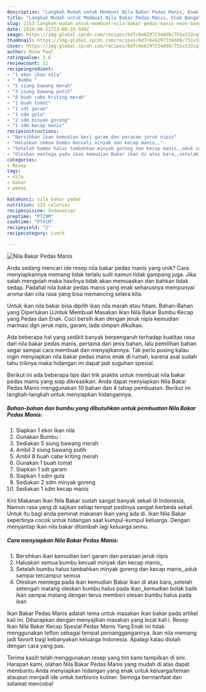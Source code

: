 ```yaml
---
description: "Langkah Mudah untuk Membuat Nila Bakar Pedas Manis, Enak Banget"
title: "Langkah Mudah untuk Membuat Nila Bakar Pedas Manis, Enak Banget"
slug: 2153-langkah-mudah-untuk-membuat-nila-bakar-pedas-manis-enak-banget
date: 2020-08-21T23:08:10.930Z
image: https://img-global.cpcdn.com/recipes/6d7c6e6297234dd8/751x532cq70/nila-bakar-pedas-manis-foto-resep-utama.jpg
thumbnail: https://img-global.cpcdn.com/recipes/6d7c6e6297234dd8/751x532cq70/nila-bakar-pedas-manis-foto-resep-utama.jpg
cover: https://img-global.cpcdn.com/recipes/6d7c6e6297234dd8/751x532cq70/nila-bakar-pedas-manis-foto-resep-utama.jpg
author: Nina Paul
ratingvalue: 3.6
reviewcount: 12
recipeingredient:
- "1 ekor ikan nila"
- " Bumbu "
- "5 siung bawang merah"
- "3 siung bawang putih"
- "8 buah cabe kriting merah"
- "1 buah tomat"
- "1 sdt garam"
- "1 sdm gula"
- "2 sdm minyak goreng"
- "1 sdm kecap manis"
recipeinstructions:
- "Bersihkan ikan kemudian beri garam dan perasan jeruk nipis"
- "Haluskan semua bumbu kecuali minyak dan kecap manis,,"
- "Setelah bumbu halus tambahkan minyak goreng dan kecap manis,,aduk sampai tercampur semua"
- "Oleskan mentega pada ikan kemudian Bakar ikan di atas bara,,setelah setengah matang oleskan bumbu halus pada ikan,,kemudian bolak balik ikan sampai matang dengan terus memberi olesan bumbu halus pada ikan"
categories:
- Resep
tags:
- nila
- bakar
- pedas

katakunci: nila bakar pedas 
nutrition: 123 calories
recipecuisine: Indonesian
preptime: "PT29M"
cooktime: "PT41M"
recipeyield: "2"
recipecategory: Lunch

---
```



![Nila Bakar Pedas Manis](https://img-global.cpcdn.com/recipes/6d7c6e6297234dd8/751x532cq70/nila-bakar-pedas-manis-foto-resep-utama.jpg)

Anda sedang mencari ide resep nila bakar pedas manis yang unik? Cara menyiapkannya memang tidak terlalu sulit namun tidak gampang juga. Jika salah mengolah maka hasilnya tidak akan memuaskan dan bahkan tidak sedap. Padahal nila bakar pedas manis yang enak seharusnya mempunyai aroma dan cita rasa yang bisa memancing selera kita.

Untuk ikan nila bakar bisa dipilih ikan nila merah atau hitam. Bahan-Bahan yang Diperlukan UJntuk Membuat Masakan Ikan Nila Bakar Bumbu Kecap yang Pedas dan Enak. Cuci bersih ikan dengan jeruk nipis kemudian marinasi dgn jeruk nipis, garam, lada simpan dikulkas.

Ada beberapa hal yang sedikit banyak berpengaruh terhadap kualitas rasa dari nila bakar pedas manis, pertama dari jenis bahan, lalu pemilihan bahan segar sampai cara membuat dan menyajikannya. Tak perlu pusing kalau ingin menyiapkan nila bakar pedas manis enak di rumah, karena asal sudah tahu triknya maka hidangan ini dapat jadi suguhan spesial.


Berikut ini ada beberapa tips dan trik praktis untuk membuat nila bakar pedas manis yang siap dikreasikan. Anda dapat menyiapkan Nila Bakar Pedas Manis menggunakan 10 bahan dan 4 tahap pembuatan. Berikut ini langkah-langkah untuk menyiapkan hidangannya.

<!--inarticleads1-->

##### Bahan-bahan dan bumbu yang dibutuhkan untuk pembuatan Nila Bakar Pedas Manis:

1. Siapkan 1 ekor ikan nila
1. Gunakan  Bumbu :
1. Sediakan 5 siung bawang merah
1. Ambil 3 siung bawang putih
1. Ambil 8 buah cabe kriting merah
1. Gunakan 1 buah tomat
1. Siapkan 1 sdt garam
1. Siapkan 1 sdm gula
1. Sediakan 2 sdm minyak goreng
1. Sediakan 1 sdm kecap manis


Kini Makanan Ikan Nila Bakar sudah sangat banyak sekali di Indonesia, Namun rasa yang di sajikan setiap tempat pastinya sangat berbeda sekali. Untuk itu bagi anda peminat makanan Ikan yang ada di. Ikan Nila Bakar sepertinya cocok untuk hidangan saat kumpul-kumpul keluarga. Dengan menyantap ikan nila bakar ditambah lagi keluarga semu. 

<!--inarticleads2-->

##### Cara menyiapkan Nila Bakar Pedas Manis:

1. Bersihkan ikan kemudian beri garam dan perasan jeruk nipis
1. Haluskan semua bumbu kecuali minyak dan kecap manis,,
1. Setelah bumbu halus tambahkan minyak goreng dan kecap manis,,aduk sampai tercampur semua
1. Oleskan mentega pada ikan kemudian Bakar ikan di atas bara,,setelah setengah matang oleskan bumbu halus pada ikan,,kemudian bolak balik ikan sampai matang dengan terus memberi olesan bumbu halus pada ikan


Ikan Bakar Pedas Manis adalah tema untuk masakan ikan bakar pada artikel kali ini. Diharapkan dengan menyajikan masakan yang lezat kali i. Resep Ikan Nila Bakar Kecap Spesial Pedas Manis Yang Enak ini tidak menggunakan teflon sebagai tempat pemanggangannya. Ikan nila memang jadi favorit bagi kebanyakan keluarga Indonesia. Apalagi kalau diolah dengan cara yang pas. 

Terima kasih telah menggunakan resep yang tim kami tampilkan di sini. Harapan kami, olahan Nila Bakar Pedas Manis yang mudah di atas dapat membantu Anda menyiapkan hidangan yang enak untuk keluarga/teman ataupun menjadi ide untuk berbisnis kuliner. Semoga bermanfaat dan selamat mencoba!
